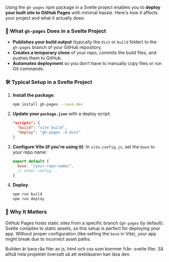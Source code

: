Using the `gh-pages` npm package in a Svelte project enables you to **deploy your built site to GitHub Pages** with minimal hassle. Here's how it affects your project and what it actually does:

### 🚀 What `gh-pages` Does in a Svelte Project

- **Publishes your build output** (typically the `dist` or `build` folder) to the `gh-pages` branch of your GitHub repository.
- **Creates a temporary clone** of your repo, commits the build files, and pushes them to GitHub.
- **Automates deployment** so you don’t have to manually copy files or run Git commands.

### 🛠 Typical Setup in a Svelte Project

1. **Install the package**:
   ```bash
   npm install gh-pages --save-dev
   ```

2. **Update your `package.json`** with a deploy script:
   ```json
   "scripts": {
     "build": "vite build",
     "deploy": "gh-pages -d dist"
   }
   ```

3. **Configure Vite (if you're using it)**:
   In `vite.config.js`, set the `base` to your repo name:
   ```js
   export default {
     base: "/your-repo-name/",
     // other config...
   }
   ```

4. **Deploy**:
   ```bash
   npm run build
   npm run deploy
   ```

### 🧠 Why It Matters

GitHub Pages hosts static sites from a specific branch (`gh-pages` by default). Svelte compiles to static assets, so this setup is perfect for deploying your app. Without proper configuration (like setting the `base` in Vite), your app might break due to incorrect asset paths.

Builden är bara råa filer av js, html och css som kommer från .svelte filer. Så alltså hela projektet översatt så att webläsaren kan läsa den.
